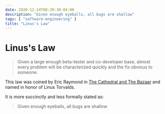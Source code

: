 ```yaml
---
date: 2020-12-24T08:29:30-04:00
description: "Given enough eyeballs, all bugs are shallow"
tags: [ "software-engineering" ]
title: "Linus's Law"
---
```


# Linus's Law

> Given a large enough beta-tester and co-developer base, almost every problem will be characterized quickly and the fix obvious to someone.

This law was coined by Eric Raymond in [The Cathedral and The Bazaar](cathedral-and-the-bazaar.md) and named in honor of Linus Torvalds.

It is more succinctly and less formally stated as:

> Given enough eyeballs, all bugs are shallow
